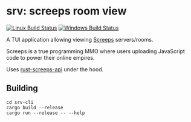 srv: screeps room view
======================
[![Linux Build Status][travis-image]][travis-builds]
[![Windows Build Status][appveyor-image]][appveyor-builds]

A TUI application allowing viewing [Screeps] servers/rooms.

Screeps is a true programming MMO where users uploading JavaScript code to power their online empires.

Uses [rust-screeps-api] under the hood.

## Building

```
cd srv-cli
cargo build --release
cargo run --release -- --help
```

[travis-image]: https://travis-ci.org/daboross/srv-cli.svg?branch=master
[travis-builds]: https://travis-ci.org/daboross/srv-cli
[appveyor-image]: https://ci.appveyor.com/api/projects/status/github/daboross/srv-cli?branch=master&svg=true
[appveyor-builds]: https://ci.appveyor.com/project/daboross/srv-cli
[screeps]: https://screeps.com
[rust-screeps-api]: https://github.com/daboross/rust-screeps-api
